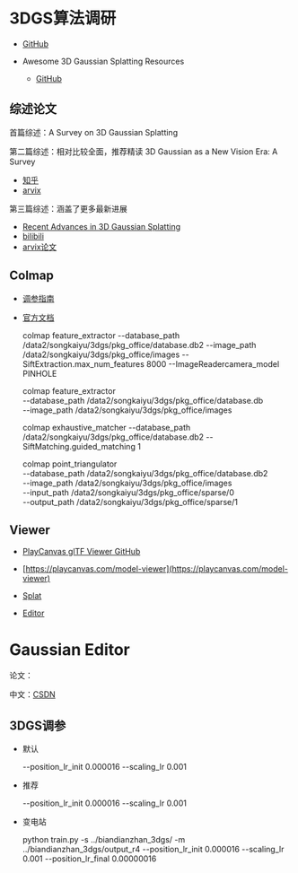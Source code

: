 # 3DGS算法调研

- [GitHub](https://github.com/graphdeco-inria/gaussian-splatting)

- Awesome 3D Gaussian Splatting Resources
  - [GitHub](https://github.com/MrNeRF/awesome-3D-gaussian-splatting?tab=readme-ov-file#reviews)

## 综述论文

首篇综述：A Survey on 3D Gaussian Splatting

第二篇综述：相对比较全面，推荐精读 3D Gaussian as a New Vision Era: A Survey

- [知乎](https://zhuanlan.zhihu.com/p/683723004)
- [arvix](https://arxiv.org/pdf/2402.07181)

第三篇综述：涵盖了更多最新进展

- [Recent Advances in 3D Gaussian Splatting](https://blog.csdn.net/c2a2o2/article/details/137871400)
- [bilibili](https://www.bilibili.com/read/cv33416481/)
- [arvix论文](http://arxiv.org/pdf/2403.11134)

## Colmap

- [调参指南](https://www.bilibili.com/read/cv32336778/)
- [官方文档](https://colmap.github.io/)

    colmap feature_extractor --database_path /data2/songkaiyu/3dgs/pkg_office/database.db2 --image_path /data2/songkaiyu/3dgs/pkg_office/images --SiftExtraction.max_num_features 8000 --ImageReadercamera_model PINHOLE

    colmap feature_extractor \
    --database_path /data2/songkaiyu/3dgs/pkg_office/database.db \
    --image_path /data2/songkaiyu/3dgs/pkg_office/images

    colmap exhaustive_matcher --database_path /data2/songkaiyu/3dgs/pkg_office/database.db2 --SiftMatching.guided_matching 1

    colmap point_triangulator \
    --database_path /data2/songkaiyu/3dgs/pkg_office/database.db2 \
    --image_path /data2/songkaiyu/3dgs/pkg_office/images \
    --input_path /data2/songkaiyu/3dgs/pkg_office/sparse/0 \
    --output_path /data2/songkaiyu/3dgs/pkg_office/sparse/1

## Viewer

- [PlayCanvas glTF Viewer GitHub](https://github.com/playcanvas/model-viewer)

- [https://playcanvas.com/model-viewer](https://playcanvas.com/model-viewer)
  
- [Splat](https://antimatter15.com/splat/)

- [Editor](https://playcanvas.com/supersplat/editor)

# Gaussian Editor

论文：  

中文：[CSDN](https://blog.csdn.net/su_zy_/article/details/134762776)


## 3DGS调参
- 默认
     
    --position_lr_init 0.000016 --scaling_lr 0.001


- 推荐
     
    --position_lr_init 0.000016 --scaling_lr 0.001

- 变电站
  
    python train.py -s ../biandianzhan_3dgs/ -m ../biandianzhan_3dgs/output_r4 --position_lr_init 0.000016 --scaling_lr 0.001 --position_lr_final 0.00000016


## 
